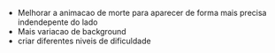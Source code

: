 - Melhorar a animacao de morte para aparecer de forma mais precisa indendepente do lado
- Mais variacao de background
- criar diferentes niveis de dificuldade
